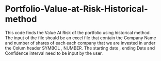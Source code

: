 # Portfolio-Value-at-Risk-Historical-method
This code finds the Value At Risk of the portfolio using historical method. The input of the file should be an excel file that contain the  Company Name and number of shares of each each company that we are invested in under the Colum header SYMBOL , NUMBER. The starting date , ending Date  and Confidence interval need to be input by the user.
